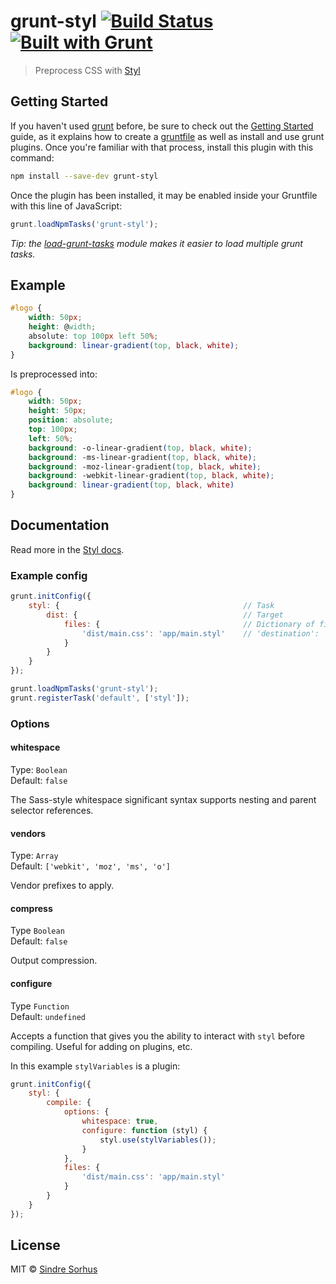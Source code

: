 # grunt-styl [![Build Status](https://secure.travis-ci.org/sindresorhus/grunt-styl.png?branch=master)](http://travis-ci.org/sindresorhus/grunt-styl) [![Built with Grunt](https://cdn.gruntjs.com/builtwith.png)](http://gruntjs.com/)

> Preprocess CSS with [Styl](https://github.com/visionmedia/styl)


## Getting Started

If you haven't used [grunt][] before, be sure to check out the [Getting Started][] guide, as it explains how to create a [gruntfile][Getting Started] as well as install and use grunt plugins. Once you're familiar with that process, install this plugin with this command:

```sh
npm install --save-dev grunt-styl
```

Once the plugin has been installed, it may be enabled inside your Gruntfile with this line of JavaScript:

```js
grunt.loadNpmTasks('grunt-styl');
```

*Tip: the [load-grunt-tasks](https://github.com/sindresorhus/load-grunt-tasks) module makes it easier to load multiple grunt tasks.*


[grunt]: http://gruntjs.com
[Getting Started]: https://github.com/gruntjs/grunt/wiki/Getting-started


## Example

```css
#logo {
	width: 50px;
	height: @width;
	absolute: top 100px left 50%;
	background: linear-gradient(top, black, white);
}
```

Is preprocessed into:

```css
#logo {
	width: 50px;
	height: 50px;
	position: absolute;
	top: 100px;
	left: 50%;
	background: -o-linear-gradient(top, black, white);
	background: -ms-linear-gradient(top, black, white);
	background: -moz-linear-gradient(top, black, white);
	background: -webkit-linear-gradient(top, black, white);
	background: linear-gradient(top, black, white)
}
```


## Documentation

Read more in the [Styl docs](https://github.com/visionmedia/styl#features).


### Example config

```javascript
grunt.initConfig({
	styl: {											// Task
		dist: {										// Target
			files: {								// Dictionary of files
				'dist/main.css': 'app/main.styl'	// 'destination': 'source'
			}
		}
	}
});

grunt.loadNpmTasks('grunt-styl');
grunt.registerTask('default', ['styl']);
```


### Options


#### whitespace

Type: `Boolean`  
Default: `false`

The Sass-style whitespace significant syntax supports nesting and parent selector references.


#### vendors

Type: `Array`  
Default: `['webkit', 'moz', 'ms', 'o']`

Vendor prefixes to apply.


#### compress

Type `Boolean`  
Default: `false`

Output compression.

#### configure

Type `Function`  
Default: `undefined`

Accepts a function that gives you the ability to interact with `styl` before compiling. Useful
for adding on plugins, etc.

In this example `stylVariables` is a plugin:

```js
grunt.initConfig({
	styl: {
		compile: {
			options: {
				whitespace: true,
				configure: function (styl) {
					styl.use(stylVariables());
				}
			},
			files: {
				'dist/main.css': 'app/main.styl'
			}
		}
	}
});
```


## License

MIT © [Sindre Sorhus](http://sindresorhus.com)
